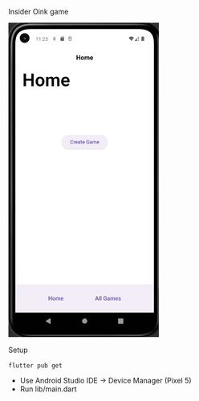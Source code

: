 Insider Oink game

[//]: # (![Insider Oink Game]&#40;app.gif&#41;)

<img src="app.gif" alt="Insider Oink Game" width="300"/>

Setup

    flutter pub get

- Use Android Studio IDE -> Device Manager (Pixel 5)
- Run lib/main.dart

